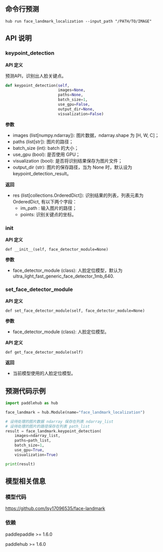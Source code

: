## 命令行预测

```
hub run face_landmark_localization --input_path "/PATH/TO/IMAGE"
```

## API 说明

### keypoint_detection

**API 定义**

预测API，识别出人脸关键点。

```python
def keypoint_detection(self,
                       images=None,
                       paths=None,
                       batch_size=1,
                       use_gpu=False,
                       output_dir=None,
                       visualization=False)
```

**参数**

* images (list[numpy.ndarray]): 图片数据，ndarray.shape 为 [H, W, C]；
* paths (list[str]): 图片的路径；
* batch\_size (int): batch 的大小；
* use\_gpu (bool): 是否使用 GPU；
* visualization (bool): 是否将识别结果保存为图片文件；
* output\_dir (str): 图片的保存路径，当为 None 时，默认设为keypoint\_detection\_result。

**返回**

* res (list[collections.OrderedDict]): 识别结果的列表，列表元素为 OrderedDict, 有以下两个字段：
    * im\_path : 输入图片的路径；
    * points: 识别关键点的坐标。

### __init__

**API 定义**

```
def __init__(self, face_detector_module=None)
```

**参数**

* face\_detector\_module (class): 人脸定位模型，默认为 ultra\_light\_fast\_generic\_face\_detector\_1mb\_640.

### set_face_detector_module

**API 定义**

```
def set_face_detector_module(self, face_detector_module=None)
```

**参数**

* face\_detector\_module (class): 人脸定位模型。


**API 定义**

```
def get_face_detector_module(self)
```

**返回**

* 当前模型使用的人脸定位模型。


## 预测代码示例

```python
import paddlehub as hub

face_landmark = hub.Module(name="face_landmark_localization")

# 设待处理的图片数据 ndarray 保存在列表 ndarray_list
# 设待处理的图片的路径保存在列表 path_list
result = face_landmark.keypoint_detection(
    images=ndarray_list,
    paths=path_list,
    batch_size=1,
    use_gpu=True,
    visualization=True)

print(result)
```

## 模型相关信息

### 模型代码

https://github.com/lsy17096535/face-landmark

### 依赖

paddlepaddle >= 1.6.0

paddlehub >= 1.6.0


